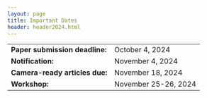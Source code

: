 ```yaml
---
layout: page
title: Important Dates
header: header2024.html
---
```


<table>
	<tr>
		<td>
			<b>Paper submission deadline:</b>
		</td>
		<td>
            October 4, 2024
        </td>
	</tr>
	<tr>
		<td>
			<b>Notification:</b>
		</td>
		<td>
            November 4, 2024
        </td>
	</tr>
	<tr>
		<td>
			<b>Camera-ready articles due:</b>
		</td>
		<td>November 18, 2024</td>
	</tr>
	<tr>
		<td>
			<b>Workshop:</b>
		</td>
		<td>
            November 25-26, 2024
        </td>
	</tr>
</table>